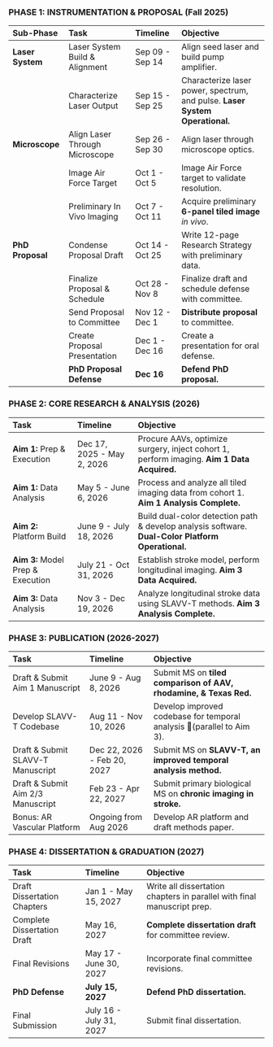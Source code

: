 ### **PHASE 1: INSTRUMENTATION & PROPOSAL (Fall 2025\)**

| Sub-Phase | Task | Timeline | Objective |
| :---- | :---- | :---- | :---- |
| **Laser System** | Laser System Build & Alignment | Sep 09 \- Sep 14 | Align seed laser and build pump amplifier. |
|  | Characterize Laser Output | Sep 15 \- Sep 25 | Characterize laser power, spectrum, and pulse. **Laser System Operational.** |
| **Microscope** | Align Laser Through Microscope | Sep 26 \- Sep 30 | Align laser through microscope optics. |
|  | Image Air Force Target | Oct 1 \- Oct 5 | Image Air Force target to validate resolution. |
|  | Preliminary In Vivo Imaging | Oct 7 \- Oct 11 | Acquire preliminary **6-panel tiled image** *in vivo*. |
| **PhD Proposal** | Condense Proposal Draft | Oct 14 \- Oct 25 | Write 12-page Research Strategy with preliminary data. |
|  | Finalize Proposal & Schedule | Oct 28 \- Nov 8 | Finalize draft and schedule defense with committee. |
|  | Send Proposal to Committee | Nov 12 \- Dec 1 | **Distribute proposal** to committee. |
|  | Create Proposal Presentation | Dec 1 \- Dec 16 | Create a presentation for oral defense. |
|  | **PhD Proposal Defense** | **Dec 16** | **Defend PhD proposal.** |

### **PHASE 2: CORE RESEARCH & ANALYSIS (2026)**

| Task | Timeline | Objective |
| :---- | :---- | :---- |
| **Aim 1:** Prep & Execution | Dec 17, 2025 \- May 2, 2026 | Procure AAVs, optimize surgery, inject cohort 1, perform imaging. **Aim 1 Data Acquired.** |
| **Aim 1:** Data Analysis | May 5 \- June 6, 2026 | Process and analyze all tiled imaging data from cohort 1\. **Aim 1 Analysis Complete.** |
| **Aim 2:** Platform Build | June 9 \- July 18, 2026 | Build dual-color detection path & develop analysis software. **Dual-Color Platform Operational.** |
| **Aim 3:** Model Prep & Execution | July 21 \- Oct 31, 2026 | Establish stroke model, perform longitudinal imaging. **Aim 3 Data Acquired.** |
| **Aim 3:** Data Analysis | Nov 3 \- Dec 19, 2026 | Analyze longitudinal stroke data using SLAVV-T methods. **Aim 3 Analysis Complete.** |

### **PHASE 3: PUBLICATION (2026-2027)**

| Task | Timeline | Objective |
| :---- | :---- | :---- |
| Draft & Submit Aim 1 Manuscript | June 9 \- Aug 8, 2026 | Submit MS on **tiled comparison of AAV, rhodamine, & Texas Red.** |
| Develop SLAVV-T Codebase | Aug 11 \- Nov 10, 2026 | Develop improved codebase for temporal analysis (parallel to Aim 3). |
| Draft & Submit SLAVV-T Manuscript | Dec 22, 2026 \- Feb 20, 2027 | Submit MS on **SLAVV-T, an improved temporal analysis method.** |
| Draft & Submit Aim 2/3 Manuscript | Feb 23 \- Apr 22, 2027 | Submit primary biological MS on **chronic imaging in stroke.** |
| Bonus: AR Vascular Platform | Ongoing from Aug 2026 | Develop AR platform and draft methods paper. |

### **PHASE 4: DISSERTATION & GRADUATION (2027)**

| Task | Timeline | Objective |
| :---- | :---- | :---- |
| Draft Dissertation Chapters | Jan 1 \- May 15, 2027 | Write all dissertation chapters in parallel with final manuscript prep. |
| Complete Dissertation Draft | May 16, 2027 | **Complete dissertation draft** for committee review. |
| Final Revisions | May 17 \- June 30, 2027 | Incorporate final committee revisions. |
| **PhD Defense** | **July 15, 2027** | **Defend PhD dissertation.** |
| Final Submission | July 16 \- July 31, 2027 | Submit final dissertation.  |

